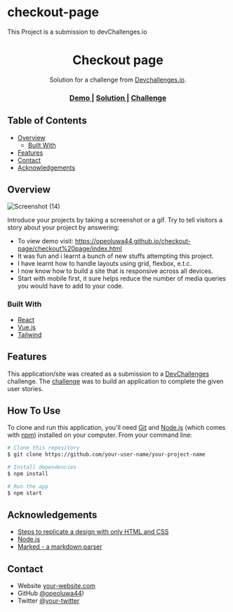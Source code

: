 # checkout-page
This Project is a submission to devChallenges.io
<h1 align="center">Checkout page</h1>

<div align="center">
   Solution for a challenge from  <a href="http://devchallenges.io" target="_blank">Devchallenges.io</a>.
</div>

<div align="center">
  <h3>
    <a href="https://opeoluwa44.github.io/checkout-page/checkout%20page/index.html">
      Demo
    </a>
    <span> | </span>
    <a href="https://devchallenges-1234.firebaseapp.com/solutions/oV3JSP1CbruZWGW8PYD2">
      Solution
    </a>
    <span> | </span>
    <a href="https://devchallenges-1234.firebaseapp.com/solutions/oV3JSP1CbruZWGW8PYD2">
      Challenge
    </a>
  </h3>
</div>

<!-- TABLE OF CONTENTS -->

## Table of Contents

- [Overview](#overview)
  - [Built With](#built-with)
- [Features](#features)
- [Contact](#contact)
- [Acknowledgements](#acknowledgements)

<!-- OVERVIEW -->

## Overview

![Screenshot (14)](https://user-images.githubusercontent.com/98402971/159382885-a4d33ad3-41c9-43b6-b65e-e83a9cbf1641.png)


Introduce your projects by taking a screenshot or a gif. Try to tell visitors a story about your project by answering:

- To view demo visit: https://opeoluwa44.github.io/checkout-page/checkout%20page/index.html
- It was fun and i learnt a bunch of new stuffs attempting this project.
- I have learnt how to handle layouts using grid, flexbox, e.t.c.
- I now know how to build a site that is responsive across all devices.
- Start with mobile first, it sure helps reduce the number of media queries you would have to add to your code.

### Built With

<!-- This section should list any major frameworks that you built your project using. Here are a few examples.-->

- [React](https://reactjs.org/)
- [Vue.js](https://vuejs.org/)
- [Tailwind](https://tailwindcss.com/)

## Features

<!-- List the features of your application or follow the template. Don't share the figma file here :) -->

This application/site was created as a submission to a [DevChallenges](https://devchallenges.io/challenges) challenge. The [challenge](https://devchallenges.io/challenges/0J1NxxGhOUYVqihwegfO) was to build an application to complete the given user stories.


## How To Use

To clone and run this application, you'll need [Git](https://git-scm.com) and [Node.js](https://nodejs.org/en/download/) (which comes with [npm](http://npmjs.com)) installed on your computer. From your command line:

```bash
# Clone this repository
$ git clone https://github.com/your-user-name/your-project-name

# Install dependencies
$ npm install

# Run the app
$ npm start
```

## Acknowledgements

<!-- This section should list any articles or add-ons/plugins that helps you to complete the project. This is optional but it will help you in the future. For exmpale -->

- [Steps to replicate a design with only HTML and CSS](https://devchallenges-blogs.web.app/how-to-replicate-design/)
- [Node.js](https://nodejs.org/)
- [Marked - a markdown parser](https://github.com/chjj/marked)

## Contact

- Website [your-website.com](https://{your-web-site-link})
- GitHub [@opeoluwa44](https://{github.com/opeoluwa44))
- Twitter [@your-twitter](https://{twitter.com/your-username})
